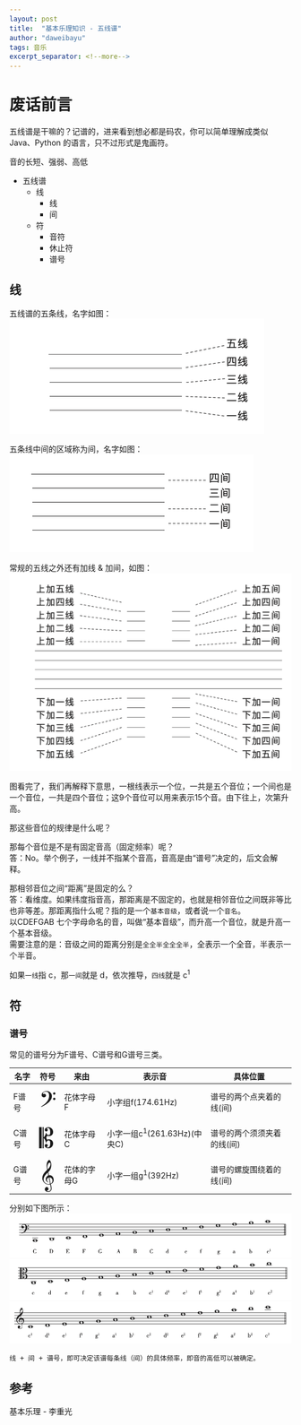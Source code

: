 ```yaml
---
layout: post
title:  "基本乐理知识 - 五线谱"
author: "daweibayu"
tags: 音乐
excerpt_separator: <!--more-->
---
```


<!--more-->


# 废话前言

五线谱是干嘛的？记谱的，进来看到想必都是码农，你可以简单理解成类似 Java、Python 的语言，只不过形式是鬼画符。

音的长短、强弱、高低

* 五线谱
  * 线
    * 线
    * 间
  * 符
    * 音符
    * 休止符
    * 谱号



## 线

五线谱的五条线，名字如图：
![Alt text](../assets/images/music/staff_line.png)

五条线中间的区域称为间，名字如图：
![Alt text](../assets/images/music/staff_space.png)

常规的五线之外还有加线 & 加间，如图：
![Alt text](../assets/images/music/staff_ledger_line.png)

图看完了，我们再解释下意思，一根线表示一个位，一共是五个音位；一个间也是一个音位，一共是四个音位；这9个音位可以用来表示15个音。由下往上，次第升高。

那这些音位的规律是什么呢？

那每个音位是不是有固定音高（固定频率）呢？  
答：No。举个例子，一线并不指某个音高，音高是由“谱号”决定的，后文会解释。  

那相邻音位之间“距离”是固定的么？  
答：看维度。如果纬度指音高，那距离是不固定的，也就是相邻音位之间既非等比也非等差。那距离指什么呢？指的是一个`基本音级`，或者说一个`音名`。  
以CDEFGAB 七个字母命名的音，叫做“基本音级”，而升高一个音位，就是升高一个基本音级。  
需要注意的是：音级之间的距离分别是`全全半全全全半`，全表示一个全音，半表示一个半音。

如果`一线`指 c，那`一间`就是 d，依次推导，`四线`就是 c<sup>1</sup> 

## 符

### 谱号

常见的谱号分为F谱号、C谱号和G谱号三类。

|  名字  |  符号  |  来由  |  表示音  | 具体位置 |
|---|---|---|---|---|
|F谱号|<font size=7>𝄢</font>|花体字母F|小字组f(174.61Hz)|谱号的两个点夹着的线(间)|
|C谱号|<font size=7>𝄡</font>|花体字母C|小字一组c<sup>1</sup>(261.63Hz)(中央C)|谱号的两个须须夹着的线(间)|
|G谱号|<font size=7>𝄞</font>|花体的字母G|小字一组g<sup>1</sup>(392Hz)|谱号的螺旋围绕着的线(间)|

分别如下图所示：
![Alt text](../assets/images/music/vci8q6qkuy5cmnq7.png)
![Alt text](../assets/images/music/ngk1ptu6kkvjhk3a.png)
![Alt text](../assets/images/music/x9a6z19xb55ic04x.png)

`线 + 间 + 谱号，即可决定该谱每条线（间）的具体频率，即音的高低可以被确定。`




## 参考

基本乐理 - 李重光